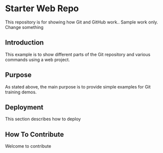 # Starter Web Repo

This repository is for showing how Git and GitHub work.. Sample work only. Change something

## Introduction 

This example is to show different parts of the Git repository and various commands using a web project.

## Purpose

As stated above, the main purpose is to provide simple examples for Git training demos.

## Deployment

This section describes how to deploy

## How To Contribute

Welcome to contribute